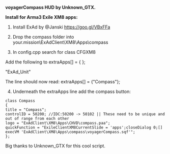 **voyagerCompass HUD by Unknown_GTX.**

**Install for Arma3 Exile XM8 apps:**

1. Install ExAd by @Janski https://goo.gl/VBxFFa

2. Drop the compass folder into your.mission\ExAdClient\XM8\Apps\compass
   
3. In config.cpp search for class CFGXM8

Add the following to extraApps[] = { };

"ExAd_Unit" 

The line should now read:  extraApps[] = {"Compass"};

4. Underneath the extraApps line add the compass button:
```
class Compass 
{
title = "Compass";
controlID = 50200; //IDC:50200 -> 50102 || These need to be unique and out of range from each other
logo = "ExAdClient\XM8\Apps\CHVD\compass.paa";
quickFunction = "ExileClientXM8CurrentSlide = 'apps';closeDialog 0;[] execVM 'ExAdClient\XM8\Apps\compass\voyagerCompass.sqf'";
};		
```

Big thanks to Unknown_GTX for this cool script.
